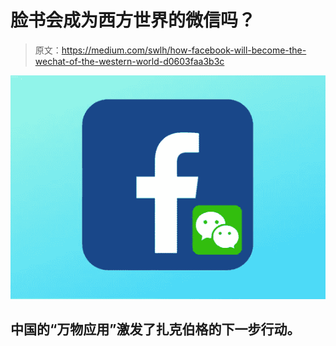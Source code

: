 # 脸书会成为西方世界的微信吗？

> 原文：<https://medium.com/swlh/how-facebook-will-become-the-wechat-of-the-western-world-d0603faa3b3c>

![](img/a89729c911d61eb6e80a377e0b5b66c3.png)

## 中国的“万物应用”激发了扎克伯格的下一步行动。